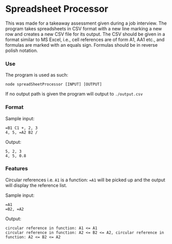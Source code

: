 # Spreadsheet Processor
This was made for a takeaway assessment given during a job interview. The program takes spreadsheets in CSV format with a new line marking a new row and creates a new CSV file for its output. The CSV should be given in a format similar to MS Excel, i.e., cell references are of form A1, AA1 etc., and formulas are marked with an equals sign. Formulas should be in reverse polish notation.
### Use
The program is used as such: 
```
node spreadSheetProcessor [INPUT] [OUTPUT]
```
If no output path is given the program will output to `./output.csv`
### Format
Sample input:
```
=B1 C1 +, 2, 3
4, 5, =A2 B2 /
```
Output:
```
5, 2, 3
4, 5, 0.8
```
### Features
Circular references i.e. `A1` is a function: `=A1` will be picked up and the output will display the reference list.

Sample input:
```
=A1
=B2, =A2
```
Output:
```
circular reference in function: A1 <= A1
circular reference in function: A2 <= B2 <= A2, circular reference in function: A2 <= B2 <= A2
```
